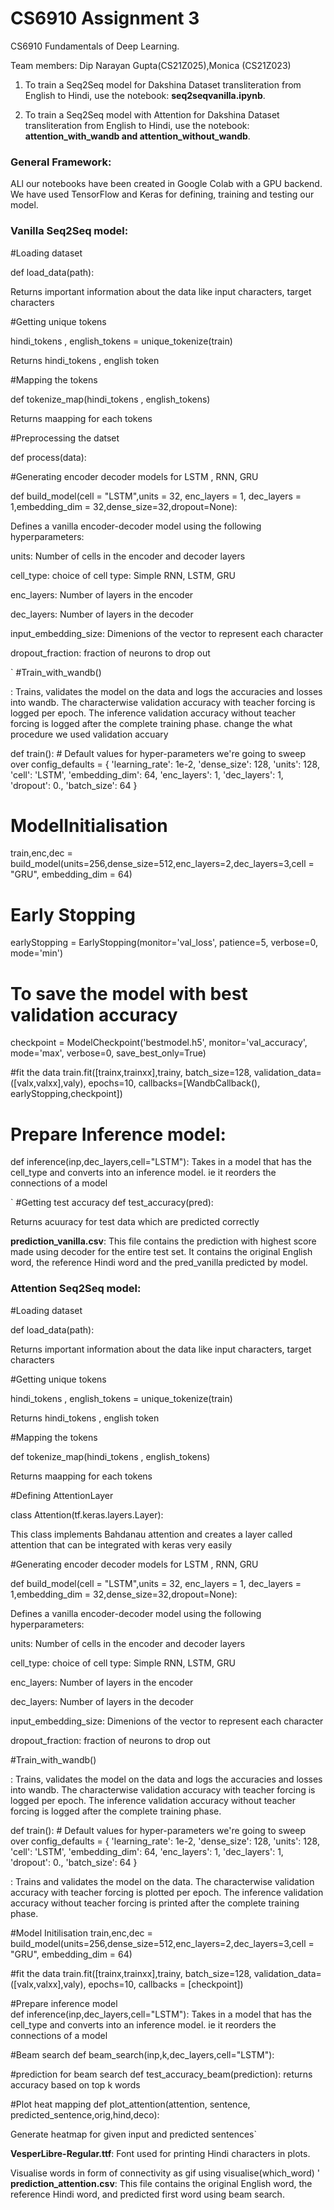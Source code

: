# CS6910 Assignment 3
 CS6910 Fundamentals of Deep Learning.

Team members: Dip Narayan Gupta(CS21Z025),Monica (CS21Z023)


1. To train a Seq2Seq model for Dakshina Dataset transliteration from English to Hindi, use the notebook: **seq2seqvanilla.ipynb**.
  
2. To train a Seq2Seq model with Attention for Dakshina Dataset transliteration from English to Hindi, use the notebook: **attention_with_wandb and attention_without_wandb**.

### General Framework:

ALl our notebooks have been created in Google Colab with a GPU backend. We have used TensorFlow and Keras for defining, training and testing our model.

### Vanilla Seq2Seq model:


#Loading dataset
 
def load_data(path):

Returns important information about the data like input characters, target characters



#Getting unique tokens
 
hindi_tokens , english_tokens = unique_tokenize(train)

Returns hindi_tokens , english token

#Mapping the tokens
 
def tokenize_map(hindi_tokens , english_tokens)

Returns maapping for each tokens


#Preprocessing the datset 


def process(data):


#Generating encoder decoder models for LSTM , RNN, GRU

def build_model(cell = "LSTM",units = 32, enc_layers = 1, dec_layers = 1,embedding_dim = 32,dense_size=32,dropout=None):

Defines a vanilla encoder-decoder model using the following hyperparameters: 

units: Number of cells in the encoder and decoder layers

cell_type: choice of cell type: Simple RNN, LSTM, GRU

enc_layers: Number of layers in the encoder

dec_layers: Number of layers in the decoder

input_embedding_size: Dimenions of the vector to represent each character

dropout_fraction: fraction of neurons to drop out


`
#Train_with_wandb()

: Trains, validates the model on the data and logs the accuracies and losses into wandb.
The characterwise validation accuracy with teacher forcing is logged per epoch. The inference validation accuracy without teacher forcing is logged after the complete training phase.
 change the what procedure we used validation accuary 

def train():
    # Default values for hyper-parameters we're going to sweep over
    config_defaults = {
        'learning_rate': 1e-2,
        'dense_size': 128,
        'units': 128,
        'cell': 'LSTM',
        'embedding_dim': 64,
        'enc_layers': 1,
        'dec_layers': 1,
        'dropout': 0.,
        'batch_size': 64
    }





# ModelInitialisation
train,enc,dec = build_model(units=256,dense_size=512,enc_layers=2,dec_layers=3,cell = "GRU", embedding_dim = 64)
# Early Stopping 
earlyStopping = EarlyStopping(monitor='val_loss', patience=5, verbose=0, mode='min')

# To save the model with best validation accuracy
checkpoint = ModelCheckpoint('bestmodel.h5', monitor='val_accuracy', mode='max', verbose=0, save_best_only=True)

#fit the data 
train.fit([trainx,trainxx],trainy,
         batch_size=128,
         validation_data=([valx,valxx],valy),
         epochs=10,
          callbacks=[WandbCallback(), earlyStopping,checkpoint])
          
# Prepare Inference model:         
def inference(inp,dec_layers,cell="LSTM"):
Takes in a model that has the cell_type and converts into an inference model. ie it reorders the connections of a model

`
#Getting test accuracy
def test_accuracy(pred): 

Returns acuuracy for test data which are predicted correctly


**prediction_vanilla.csv**: 
This file contains the prediction with highest score made using decoder  for the entire test set. It contains the original English word, the reference Hindi word and the pred_vanilla predicted by model.



### Attention Seq2Seq model:

#Loading dataset
 
def load_data(path):

Returns important information about the data like input characters, target characters



#Getting unique tokens
 
hindi_tokens , english_tokens = unique_tokenize(train)

Returns hindi_tokens , english token

#Mapping the tokens
 
def tokenize_map(hindi_tokens , english_tokens)

Returns maapping for each tokens



#Defining AttentionLayer

class Attention(tf.keras.layers.Layer):

This class implements Bahdanau attention and creates a layer called attention that can be integrated with keras very easily


#Generating encoder decoder models for LSTM , RNN, GRU

def build_model(cell = "LSTM",units = 32, enc_layers = 1, dec_layers = 1,embedding_dim = 32,dense_size=32,dropout=None):

Defines a vanilla encoder-decoder model using the following hyperparameters: 

units: Number of cells in the encoder and decoder layers

cell_type: choice of cell type: Simple RNN, LSTM, GRU

enc_layers: Number of layers in the encoder

dec_layers: Number of layers in the decoder

input_embedding_size: Dimenions of the vector to represent each character

dropout_fraction: fraction of neurons to drop out



#Train_with_wandb()

: Trains, validates the model on the data and logs the accuracies and losses into wandb.
The characterwise validation accuracy with teacher forcing is logged per epoch. The inference validation accuracy without teacher forcing is logged after the complete training phase.


def train():
    # Default values for hyper-parameters we're going to sweep over
    config_defaults = {
        'learning_rate': 1e-2,
        'dense_size': 128,
        'units': 128,
        'cell': 'LSTM',
        'embedding_dim': 64,
        'enc_layers': 1,
        'dec_layers': 1,
        'dropout': 0.,
        'batch_size': 64
    }


: Trains and validates the model on the data. The characterwise validation accuracy with teacher forcing is plotted per epoch. The inference validation accuracy without teacher forcing is printed after the complete training phase.


#Model Initilisation
train,enc,dec = build_model(units=256,dense_size=512,enc_layers=2,dec_layers=3,cell = "GRU", embedding_dim = 64)

#fit the data 
train.fit([trainx,trainxx],trainy,
         batch_size=128,
         validation_data=([valx,valxx],valy),
         epochs=10,
          callbacks = [checkpoint])
          
#Prepare inference model        
def inference(inp,dec_layers,cell="LSTM"):
Takes in a model that has the cell_type  and converts into an inference model. ie it reorders the connections of a model

#Beam search 
def beam_search(inp,k,dec_layers,cell="LSTM"):

#prediction for beam search 
def test_accuracy_beam(prediction):
 returns accuracy based on top k words


#Plot heat mapping
def plot_attention(attention, sentence, predicted_sentence,orig,hind,deco):

Generate heatmap for given input and predicted sentences`


**VesperLibre-Regular.ttf**: Font used for printing Hindi characters in plots.

Visualise words in form of connectivity as gif using
visualise(which_word) '
**prediction_attention.csv**: This file contains the original English word, the reference Hindi word, and predicted first word using beam search.


